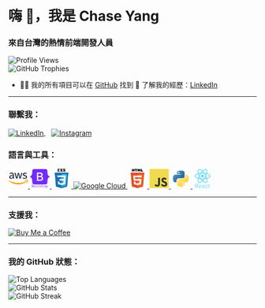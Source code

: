 # 嗨 👋，我是 Chase Yang  
### 來自台灣的熱情前端開發人員  

![Profile Views](https://komarev.com/ghpvc/?username=chase5ws&label=Profile%20views&color=0e75b6&style=flat)  
![GitHub Trophies](https://github-profile-trophy.vercel.app/?username=chase5ws&row=1&margin-w=15&margin-h=15)

- 👨‍💻 我的所有項目可以在 [GitHub](https://github.com/chase5ws) 找到  📄 了解我的經歷：[LinkedIn](https://www.linkedin.com/in/chase5ws/)  

---

### 聯繫我：
<p align="left">
  <a href="https://linkedin.com/in/chase5ws" target="blank">
    <img align="center" src="https://raw.githubusercontent.com/rahuldkjain/github-profile-readme-generator/master/src/images/icons/Social/linked-in-alt.svg" alt="LinkedIn" height="20" width="20" />
  </a>
  &nbsp;&nbsp;
  <a href="https://instagram.com/chase5ws" target="blank">
    <img align="center" src="https://raw.githubusercontent.com/rahuldkjain/github-profile-readme-generator/master/src/images/icons/Social/instagram.svg" alt="Instagram" height="20" width="20" />
  </a>
</p>

### 語言與工具：
<p align="left"> 
  <a href="https://aws.amazon.com" target="_blank" rel="noreferrer"> 
    <img src="https://raw.githubusercontent.com/devicons/devicon/master/icons/amazonwebservices/amazonwebservices-original-wordmark.svg" alt="AWS" width="40" height="40" /> 
  </a> 
  <a href="https://getbootstrap.com" target="_blank" rel="noreferrer"> 
    <img src="https://raw.githubusercontent.com/devicons/devicon/master/icons/bootstrap/bootstrap-plain-wordmark.svg" alt="Bootstrap" width="40" height="40" /> 
  </a> 
  <a href="https://www.w3schools.com/css/" target="_blank" rel="noreferrer"> 
    <img src="https://raw.githubusercontent.com/devicons/devicon/master/icons/css3/css3-original-wordmark.svg" alt="CSS3" width="40" height="40" /> 
  </a> 
  <a href="https://cloud.google.com" target="_blank" rel="noreferrer"> 
    <img src="https://www.vectorlogo.zone/logos/google_cloud/google_cloud-icon.svg" alt="Google Cloud" width="40" height="40" /> 
  </a> 
  <a href="https://www.w3schools.com/html/" target="_blank" rel="noreferrer"> 
    <img src="https://raw.githubusercontent.com/devicons/devicon/master/icons/html5/html5-original-wordmark.svg" alt="HTML5" width="40" height="40" /> 
  </a> 
  <a href="https://developer.mozilla.org/en-US/docs/Web/JavaScript" target="_blank" rel="noreferrer"> 
    <img src="https://raw.githubusercontent.com/devicons/devicon/master/icons/javascript/javascript-original.svg" alt="JavaScript" width="40" height="40" /> 
  </a> 
  <a href="https://www.python.org" target="_blank" rel="noreferrer"> 
    <img src="https://raw.githubusercontent.com/devicons/devicon/master/icons/python/python-original.svg" alt="Python" width="40" height="40" /> 
  </a> 
  <a href="https://reactjs.org/" target="_blank" rel="noreferrer"> 
    <img src="https://raw.githubusercontent.com/devicons/devicon/master/icons/react/react-original-wordmark.svg" alt="React" width="40" height="40" /> 
  </a> 
</p>

---

### 支援我：
[![Buy Me a Coffee](https://cdn.buymeacoffee.com/buttons/v2/default-yellow.png)](https://www.buymeacoffee.com/chase5ws)  

---

### 我的 GitHub 狀態：
![Top Languages](https://github-readme-stats.vercel.app/api/top-langs?username=chase5ws&show_icons=true&locale=en&layout=compact)  
![GitHub Stats](https://github-readme-stats.vercel.app/api?username=chase5ws&show_icons=true&locale=en)  
![GitHub Streak](https://github-readme-streak-stats.herokuapp.com/?user=chase5ws)  
